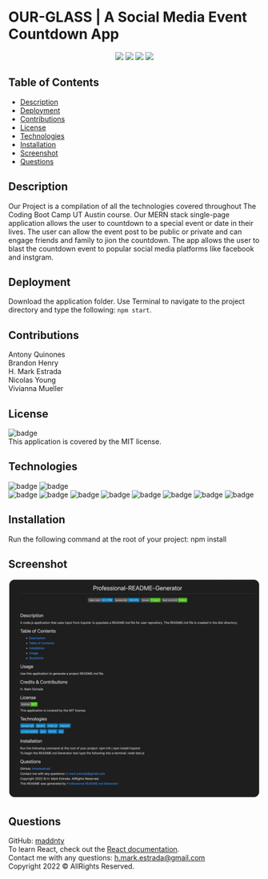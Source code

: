 # OUR-GLASS | A Social Media Event Countdown App

<p align="center">
<img src="https://img.shields.io/github/repo-size/maddnty/our-glass" />
<img src="https://img.shields.io/github/languages/top/maddnty/our-glass"  />
<img src="https://img.shields.io/github/issues/maddnty/our-glass" />
<img src="https://img.shields.io/github/last-commit/maddnty/our-glass" >
</p>
  
## Table of Contents
- [Description](#description)  
- [Deployment](#deployment)  
- [Contributions](#contributions)  
- [License](#license)  
- [Technologies](#technologies)  
- [Installation](#installation) 
- [Screenshot](#screenshot)
- [Questions](#questions)  
  
## Description
Our Project is a compilation of all the technologies covered throughout The Coding Boot Camp UT Austin course. Our MERN stack single-page application allows the user to countdown to a special event or date in their lives. The user can allow the event post to be public or private and can engage friends and family to jion the countdown. The app allows the user to blast the countdown event to popular social media platforms like facebook and instgram.
  
## Deployment  
Download the application folder. Use Terminal to navigate to the project directory and type the following: `npm start`.  
  
## Contributions
Antony Quinones</br>
Brandon Henry</br>
H. Mark Estrada</br>
Nicolas Young</br>
Vivianna Mueller</br>
  
## License
![badge](https://img.shields.io/badge/license-MIT-brightgreen)<br>
This application is covered by the MIT license. 
  
## Technologies  
![badge](https://img.shields.io/badge/=HTML-orange)
![badge](https://img.shields.io/badge/-CSS-orange)<br>
![badge](https://img.shields.io/badge/-Javascript-blue)
![badge](https://img.shields.io/badge/-node.js-blue)
![badge](https://img.shields.io/badge/-Inquirer-blue)
![badge](https://img.shields.io/badge/-json-blue)
![badge](https://img.shields.io/badge/-npm-blue)
![badge](https://img.shields.io/badge/-Expo-blue)
![badge](https://img.shields.io/badge/-MongDB-blue)
![badge](https://img.shields.io/badge/-GraphQL-blue)
  
## Installation  
Run the following command at the root of your project: npm install<br>
  
## Screenshot
![PORTFOLIO CHALLENGE - ESTRADA](https://github.com/hmarkestrad/Professional-README-Generator/blob/705fcdd57d6157c38c7fd9dd3aecc267b9800476/Screen%20Shot.png)
  
## Questions  
GitHub: [maddnty](https://github.com/maddnty)<br>
To learn React, check out the [React documentation](https://reactjs.org/).<br>
Contact me with any questions: h.mark.estrada@gmail.com<br>
Copyright 2022 © AllRights Reserved.<br>
